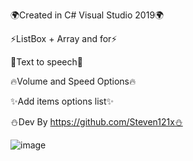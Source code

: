 🌍Created in C# Visual Studio 2019🌍 

⚡ListBox + Array and for⚡

💫Text to speech💫

🔥Volume and Speed Options🔥 

✨Add items options list✨

⛄Dev By https://github.com/Steven121x⛄

![image](https://user-images.githubusercontent.com/96802942/186403183-9ecbd518-8d7e-4f63-825e-972d01021135.png)

